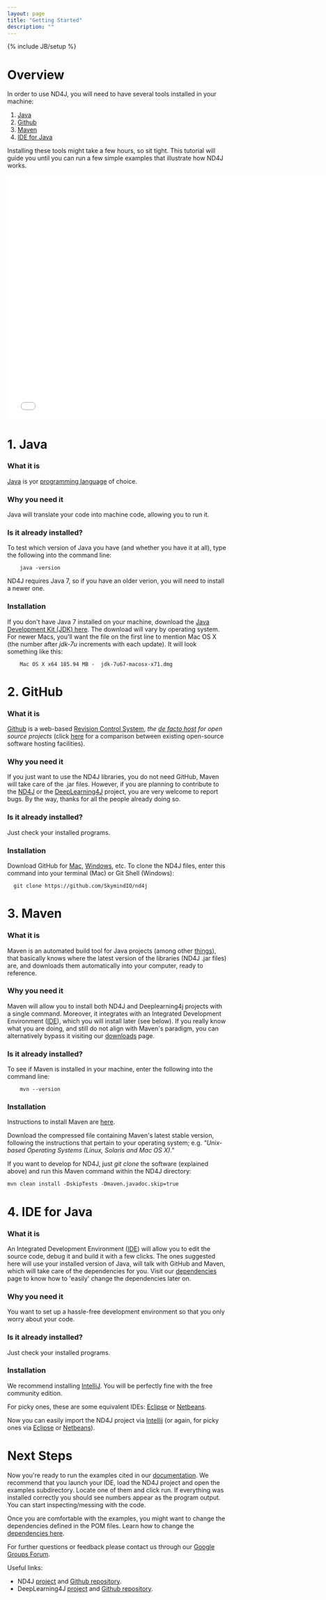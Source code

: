 ```yaml
---
layout: page
title: "Getting Started"
description: ""
---
```

{% include JB/setup %}

# Overview

In order to use ND4J, you will need to have several tools installed in your machine:

1. [Java](https://github.com/globalcaos/nd4j/blob/gh-pages/getstarted.md#1-java)
2. [Github](https://github.com/globalcaos/nd4j/blob/gh-pages/getstarted.md#2-github)
3. [Maven](https://github.com/globalcaos/nd4j/blob/gh-pages/getstarted.md#3-maven)
4. [IDE for Java](https://github.com/globalcaos/nd4j/blob/gh-pages/getstarted.md#4-ide-for-java)

Installing these tools might take a few hours, so sit tight. This tutorial will guide you until you can run a few simple examples that illustrate how ND4J works.

<iframe width="750" height="560" src="//www.youtube.com/embed/D0TrW9ht2Qo" frameborder="0" allowfullscreen></iframe>

# 1. Java

### What it is
[Java](http://en.wikipedia.org/wiki/Java_%28programming_language%29) is yor [programming language](http://en.wikipedia.org/wiki/Comparison_of_programming_languages) of choice.

### Why you need it
Java will translate your code into machine code, allowing you to run it.

### Is it already installed?
To test which version of Java you have (and whether you have it at all), type the following into the command line:

		java -version
ND4J requires Java 7, so if you have an older verion, you will need to install a newer one.

### Installation
If you don't have Java 7 installed on your machine, download the [Java Development Kit (JDK) here](http://www.oracle.com/technetwork/java/javase/downloads/jdk7-downloads-1880260.html). The download will vary by operating system. For newer Macs, you'll want the file on the first line to mention Mac OS X (the number after *jdk-7u* increments with each update). It will look something like this:

		Mac OS X x64 185.94 MB -  jdk-7u67-macosx-x71.dmg

# 2. GitHub

### What it is
[Github](http://en.wikipedia.org/wiki/GitHub) is a web-based [Revision Control System](http://en.wikipedia.org/wiki/Revision_control), _the [de facto host](http://opensource.com/life/12/11/code-hosting-comparison) for open source projects_ (click [here](http://en.wikipedia.org/wiki/Comparison_of_open-source_software_hosting_facilities) for a comparison between existing open-source software hosting facilities).

### Why you need it
If you just want to use the ND4J libraries, you do not need GitHub, Maven will take care of the .jar files. However, if you are planning to contribute to the [ND4J](https://github.com/SkymindIO/nd4j) or the [DeepLearning4J](https://github.com/SkymindIO/deeplearning4j) project, you are very welcome to report bugs. By the way, thanks for all the people already doing so.

### Is it already installed?
Just check your installed programs.

### Installation
Download GitHub for [Mac](https://mac.github.com/), [Windows](https://windows.github.com/), etc.
To clone the ND4J files, enter this command into your terminal (Mac) or Git Shell (Windows):

      git clone https://github.com/SkymindIO/nd4j

# 3. Maven

### What it is
Maven is an automated build tool for Java projects (among other [things](http://maven.apache.org/what-is-maven.html)), that basically knows where the latest version of the libraries (ND4J .jar files) are, and downloads them automatically into your computer, ready to reference.

### Why you need it
Maven will allow you to install both ND4J and Deeplearning4j projects with a single command. Moreover, it integrates with an Integrated Development Environment ([IDE](https://github.com/globalcaos/nd4j/blob/gh-pages/getstarted.md#4-ide-for-java)), which you will install later (see below). If you really know what you are doing, and still do not align with Maven's paradigm, you can alternatively bypass it visiting our [downloads](http://nd4j.org/downloads.html) page.

### Is it already installed?
To see if Maven is installed in your machine, enter the following into the command line:

		mvn --version

### Installation
Instructions to install Maven are [here](https://maven.apache.org/download.cgi). 

Download the compressed file containing Maven's latest stable version, following the instructions that pertain to your operating system; e.g. *"Unix-based Operating Systems (Linux, Solaris and Mac OS X)."* 

If you want to develop for ND4J, just *git clone* the software (explained above) and run this Maven command within the ND4J directory:

    mvn clean install -DskipTests -Dmaven.javadoc.skip=true


# 4. IDE for Java

### What it is
An Integrated Development Environment ([IDE](http://encyclopedia.thefreedictionary.com/integrated+development+environment)) will allow you to edit the source code, debug it and build it with a few clicks. The ones suggested here will use your installed version of Java, will talk with GitHub and Maven, which will take care of the dependencies for you. Visit our [dependencies](http://nd4j.org/dependencies.html) page to know how to 'easily' change the dependencies later on.

### Why you need it
You want to set up a hassle-free development environment so that you only worry about your code.

### Is it already installed?
Just check your installed programs.

### Installation
We recommend installing [IntelliJ](https://www.jetbrains.com/idea/download/). You will be perfectly fine with the free community edition.

For picky ones, these are some equivalent IDEs: [Eclipse](http://books.sonatype.com/m2eclipse-book/reference/creating-sect-importing-projects.html) or [Netbeans](http://wiki.netbeans.org/MavenBestPractices).

Now you can easily import the ND4J project via [Intellij](http://stackoverflow.com/questions/1051640/correct-way-to-add-lib-jar-to-an-intellij-idea-project) (or again, for picky ones via [Eclipse](http://stackoverflow.com/questions/3280353/how-to-import-a-jar-in-eclipse) or [Netbeans](http://gpraveenkumar.wordpress.com/2009/06/17/abc-to-import-a-jar-file-in-netbeans-6-5/)).

# Next Steps

Now you're ready to run the examples cited in our [documentation](../elementwise.html). We recommend that you launch your IDE, load the ND4J project and open the examples subdirectory. Locate one of them and click run. If everything was installed correctly you should see numbers appear as the program output. You can start inspecting/messing with the code.

Once you are comfortable with the examples, you might want to change the dependencies defined in the POM files. Learn how to change the [dependencies here](http://nd4j.org/dependencies.html).

For further questions or feedback please contact us through our [Google Groups Forum](https://groups.google.com/forum/#!forum/nd4j).

Useful links:

* ND4J [project](http://nd4j.org/) and [Github repository](https://github.com/SkymindIO/nd4j).
* DeepLearning4J [project](http://deeplearning4j.org/) and [Github repository](https://github.com/SkymindIO/deeplearning4j).


